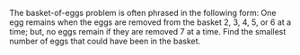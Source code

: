 The basket-of-eggs problem is often phrased in the following form: One egg remains when the eggs are removed from the basket 2, 3, 4, 5, or 6 at a time; but, no eggs remain if they are removed 7 at a time. Find the smallest number of eggs that could have been in the basket.